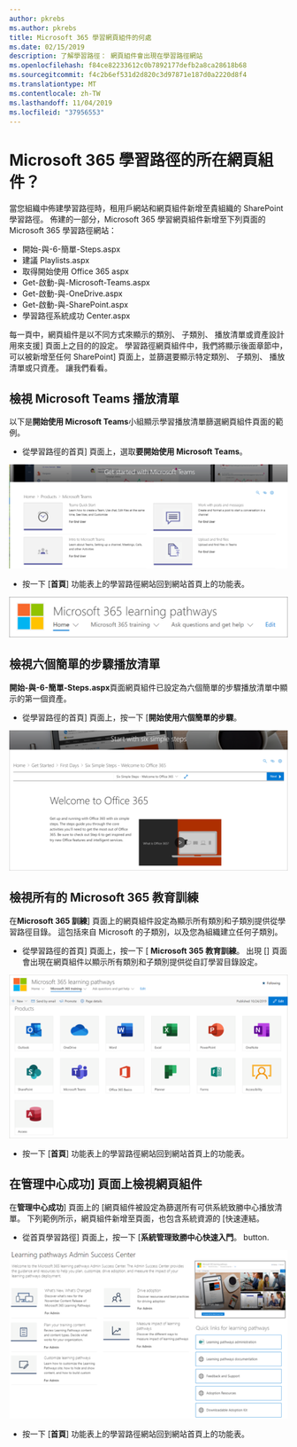 ```yaml
---
author: pkrebs
ms.author: pkrebs
title: Microsoft 365 學習網頁組件的何處
ms.date: 02/15/2019
description: 了解學習路徑： 網頁組件會出現在學習路徑網站
ms.openlocfilehash: f84ce82233612c0b7892177defb2a8ca28618b68
ms.sourcegitcommit: f4c2b6ef531d2d820c3d97871e187d0a2220d8f4
ms.translationtype: MT
ms.contentlocale: zh-TW
ms.lasthandoff: 11/04/2019
ms.locfileid: "37956553"
---
```

# <a name="wheres-the-microsoft-365-learning-pathways-web-part"></a>Microsoft 365 學習路徑的所在網頁組件？ 

當您組織中佈建學習路徑時，租用戶網站和網頁組件新增至貴組織的 SharePoint 學習路徑。 佈建的一部分，Microsoft 365 學習網頁組件新增至下列頁面的 Microsoft 365 學習路徑網站：

- 開始-與-6-簡單-Steps.aspx 
- 建議 Playlists.aspx
- 取得開始使用 Office 365 aspx
- Get-啟動-與-Microsoft-Teams.aspx
- Get-啟動-與-OneDrive.aspx
- Get-啟動-與-SharePoint.aspx
- 學習路徑系統成功 Center.aspx

每一頁中，網頁組件是以不同方式來顯示的類別、 子類別、 播放清單或資產設計用來支援] 頁面上之目的的設定。 學習路徑網頁組件中，我們將顯示後面章節中，可以被新增至任何 SharePoint] 頁面上，並篩選要顯示特定類別、 子類別、 播放清單或只資產。 讓我們看看。 

## <a name="view-microsoft-teams-playlists"></a>檢視 Microsoft Teams 播放清單

以下是**開始使用 Microsoft Teams**小組顯示學習播放清單篩選網頁組件頁面的範例。 

- 從學習路徑的首頁] 頁面上，選取**要開始使用 Microsoft Teams**。

![cg-whereiswp-teams.png](media/cg-whereiswp-teams.png)

- 按一下 [**首頁**] 功能表上的學習路徑網站回到網站首頁上的功能表。

![cg homebtnmenu.png](media/cg-homebtnmenu.png)

## <a name="view-the-six-simple-steps-playlist"></a>檢視六個簡單的步驟播放清單

**開始-與-6-簡單-Steps.aspx**頁面網頁組件已設定為六個簡單的步驟播放清單中顯示的第一個資產。 

- 從學習路徑的首頁] 頁面上，按一下 [**開始使用六個簡單的步驟**。 

![cg-whereiswp-six.png](media/cg-whereiswp-six.png)

## <a name="view-all-microsoft-365-training"></a>檢視所有的 Microsoft 365 教育訓練

在**Microsoft 365 訓練**] 頁面上的網頁組件設定為顯示所有類別和子類別提供從學習路徑目錄。 這包括來自 Microsoft 的子類別，以及您為組織建立任何子類別。

- 從學習路徑的首頁] 頁面上，按一下 [ **Microsoft 365 教育訓練**。 出現 [] 頁面會出現在網頁組件以顯示所有類別和子類別提供從自訂學習目錄設定。

![cg-whereiswp-o365.png](media/cg-whereiswp-o365.png)

- 按一下 [**首頁**] 功能表上的學習路徑網站回到網站首頁上的功能表。

## <a name="view-the-web-part-on-the-admin-success-center-page"></a>在管理中心成功] 頁面上檢視網頁組件

在**管理中心成功**] 頁面上的 [網頁組件被設定為篩選所有可供系統致勝中心播放清單。 下列範例所示，網頁組件新增至頁面，也包含系統資源的 [快速連結。 

- 從首頁學習路徑] 頁面上，按一下 [**系統管理致勝中心快速入門**。 button. 

![cg adminsuccesscenterwebpart.png](media/cg-adminsuccesscenterwebpart.png)

- 按一下 [**首頁**] 功能表上的學習路徑網站回到網站首頁上的功能表。

